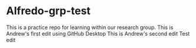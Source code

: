 # Alfredo-grp-test
This is a practice repo for learning within our research group.
This is Andrew's first edit using GitHub Desktop
This is Andrew's second edit
Test edit